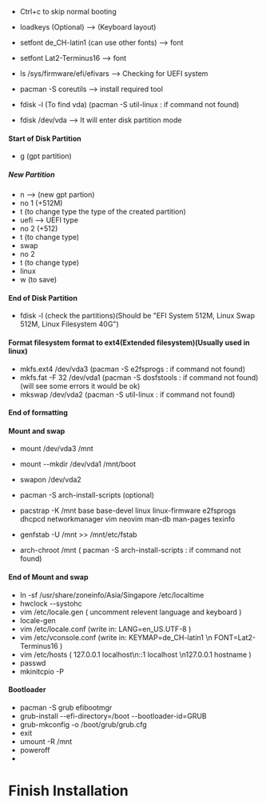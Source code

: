 - Ctrl+c to skip normal booting
- loadkeys (Optional) --> (Keyboard layout)
- setfont de_CH-latin1 (can use other fonts) --> font
- setfont Lat2-Terminus16 --> font

- ls /sys/firmware/efi/efivars --> Checking for UEFI system

- pacman -S coreutils --> install required tool
  
- fdisk -l (To find vda) (pacman -S util-linux : if command not found)
- fdisk /dev/vda --> It will enter disk partition mode
#### Start of Disk Partition
- g (gpt partition)
##### New Partition
- n --> (new gpt partion)
- no 1 (+512M)
- t (to change type the type of the created partition)
- uefi --> UEFI type
- no 2 (+512)
- t (to change type)
- swap
- no 2
- t (to change type)
- linux
- w (to save)
#### End of Disk Partition
- fdisk -l (check the partitions)(Should be "EFI System 512M, Linux Swap 512M, Linux Filesystem 40G")

#### Format filesystem format to ext4(Extended filesystem)(Usually used in linux)
- mkfs.ext4 /dev/vda3 (pacman -S e2fsprogs : if command not found)
- mkfs.fat -F 32 /dev/vda1 (pacman -S dosfstools : if command not found)(will see some errors it would be ok)
- mkswap /dev/vda2 (pacman -S util-linux : if command not found)
#### End of formatting

#### Mount and swap
- mount /dev/vda3 /mnt
- mount --mkdir /dev/vda1 /mnt/boot
- swapon /dev/vda2
  
- pacman -S arch-install-scripts (optional)
- pacstrap -K /mnt base base-devel linux linux-firmware e2fsprogs dhcpcd networkmanager vim neovim man-db man-pages texinfo
- genfstab -U /mnt >> /mnt/etc/fstab
- arch-chroot /mnt ( pacman -S arch-install-scripts : if command not found)
#### End of Mount and swap
  
- ln -sf /usr/share/zoneinfo/Asia/Singapore /etc/localtime
- hwclock --systohc
- vim /etc/locale.gen ( uncomment relevent language and keyboard )
- locale-gen
- vim /etc/locale.conf (write in: LANG=en_US.UTF-8 )
- vim /etc/vconsole.conf (write in: KEYMAP=de_CH-latin1 \n FONT=Lat2-Terminus16 )
- vim /etc/hosts ( 127.0.0.1 localhost\n::1 localhost \n127.0.0.1 hostname )
- passwd
- mkinitcpio -P
#### Bootloader
- pacman -S grub efibootmgr
- grub-install --efi-directory=/boot --bootloader-id=GRUB
- grub-mkconfig -o /boot/grub/grub.cfg
- exit
- umount -R /mnt
- poweroff
- 
# Finish Installation
